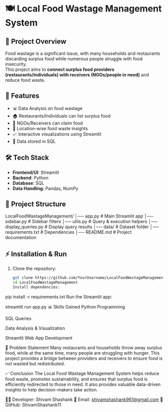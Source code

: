 # 🍽️ Local Food Wastage Management System

## 📌 Project Overview

Food wastage is a significant issue, with many households and restaurants discarding surplus food while numerous people struggle with food insecurity.  
This project aims to **connect surplus food providers (restaurants/individuals) with receivers (NGOs/people in need)** and reduce food waste.

## 🚀 Features

- 📊 Data Analysis on food wastage
- 🏠 Restaurants/Individuals can list surplus food
- 🤝 NGOs/Receivers can claim food
- 📍 Location-wise food waste insights
- 📈 Interactive visualizations using Streamlit
- 💾 Data stored in SQL

## 🛠️ Tech Stack

- **Frontend/UI**: Streamlit
- **Backend**: Python
- **Database**: SQL
- **Data Handling**: Pandas, NumPy

## 📂 Project Structure

LocalFoodWastageManagement/
│── app.py # Main Streamlit app
│── sidebar.py # Sidebar filters
│── utils.py # Query & execution helpers
│── display_queries.py # Display query results
│── data/ # Dataset folder
│── requirements.txt # Dependencies
│── README.md # Project documentation

## ⚡ Installation & Run

1. Clone the repository:
   ```bash
   git clone https://github.com/YourUsername/LocalFoodWastageManagement.git
   cd LocalFoodWastageManagement
   Install dependencies:
   ```

pip install -r requirements.txt
Run the Streamlit app:

streamlit run app.py
📊 Skills Gained
Python Programming

SQL Queries

Data Analysis & Visualization

Streamlit Web App Development

🎯 Problem Statement
Many restaurants and households throw away surplus food, while at the same time, many people are struggling with hunger.
This project provides a bridge between providers and receivers to ensure food is not wasted but redistributed.

✅ Conclusion
The Local Food Wastage Management System helps reduce food waste, promotes sustainability, and ensures that surplus food is efficiently redirected to those in need.
It also provides valuable data-driven insights to help decision-makers take action.

👨‍💻 Developer: Shivam Shashank
📧 Email: shivamshashank961@gmail.com
🔗 GitHub: ShivamShashank11
